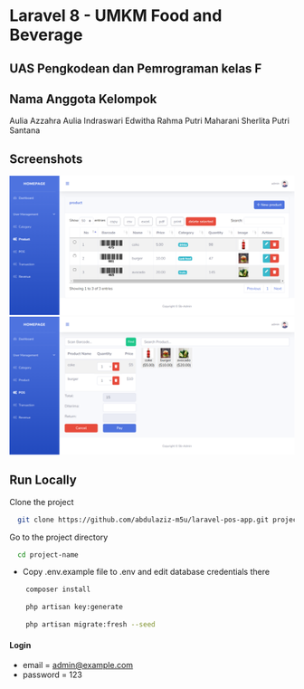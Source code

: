 # Laravel 8 - UMKM Food and Beverage

## UAS Pengkodean dan Pemrograman kelas F
## Nama Anggota Kelompok
Aulia Azzahra
Aulia Indraswari
Edwitha Rahma Putri Maharani
Sherlita Putri Santana

## Screenshots

![preview img](/preview.png)
![preview img](/preview2.png)

## Run Locally

Clone the project

```bash
  git clone https://github.com/abdulaziz-m5u/laravel-pos-app.git project-name
```

Go to the project directory

```bash
  cd project-name
```

-   Copy .env.example file to .env and edit database credentials there

```bash
    composer install
```

```bash
    php artisan key:generate
```

```bash
    php artisan migrate:fresh --seed
```

#### Login

-   email = admin@example.com
-   password = 123

